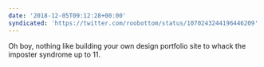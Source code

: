 ```yaml
---
date: '2018-12-05T09:12:28+00:00'
syndicated: 'https://twitter.com/roobottom/status/1070243244196446209'
---
```

Oh boy, nothing like building your own design portfolio site to whack the imposter syndrome up to 11.
